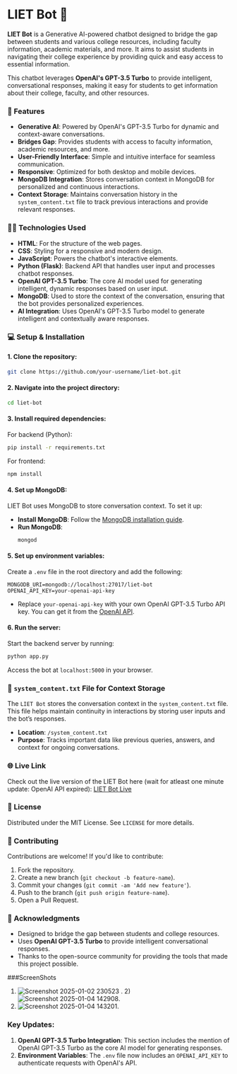 # LIET Bot 🤖

**LIET Bot** is a Generative AI-powered chatbot designed to bridge the gap between students and various college resources, including faculty information, academic materials, and more. It aims to assist students in navigating their college experience by providing quick and easy access to essential information.

This chatbot leverages **OpenAI's GPT-3.5 Turbo** to provide intelligent, conversational responses, making it easy for students to get information about their college, faculty, and other resources.

### 🚀 Features
- **Generative AI**: Powered by OpenAI's GPT-3.5 Turbo for dynamic and context-aware conversations.
- **Bridges Gap**: Provides students with access to faculty information, academic resources, and more.
- **User-Friendly Interface**: Simple and intuitive interface for seamless communication.
- **Responsive**: Optimized for both desktop and mobile devices.
- **MongoDB Integration**: Stores conversation context in MongoDB for personalized and continuous interactions.
- **Context Storage**: Maintains conversation history in the `system_content.txt` file to track previous interactions and provide relevant responses.
  
### 🧑‍💻 Technologies Used
- **HTML**: For the structure of the web pages.
- **CSS**: Styling for a responsive and modern design.
- **JavaScript**: Powers the chatbot's interactive elements.
- **Python (Flask)**: Backend API that handles user input and processes chatbot responses.
- **OpenAI GPT-3.5 Turbo**: The core AI model used for generating intelligent, dynamic responses based on user input.
- **MongoDB**: Used to store the context of the conversation, ensuring that the bot provides personalized experiences.
- **AI Integration**: Uses OpenAI's GPT-3.5 Turbo model to generate intelligent and contextually aware responses.

### 💻 Setup & Installation

#### 1. Clone the repository:
```bash
git clone https://github.com/your-username/liet-bot.git
```

#### 2. Navigate into the project directory:
```bash
cd liet-bot
```

#### 3. Install required dependencies:
For backend (Python):
```bash
pip install -r requirements.txt
```

For frontend:
```bash
npm install
```

#### 4. Set up MongoDB:
LIET Bot uses MongoDB to store conversation context. To set it up:
- **Install MongoDB**: Follow the [MongoDB installation guide](https://docs.mongodb.com/manual/installation/).
- **Run MongoDB**:
  ```bash
  mongod
  ```

#### 5. Set up environment variables:
Create a `.env` file in the root directory and add the following:
```env
MONGODB_URI=mongodb://localhost:27017/liet-bot
OPENAI_API_KEY=your-openai-api-key
```
- Replace `your-openai-api-key` with your own OpenAI GPT-3.5 Turbo API key. You can get it from the [OpenAI API](https://platform.openai.com/account/api-keys).

#### 6. Run the server:
Start the backend server by running:
```bash
python app.py
```

Access the bot at `localhost:5000` in your browser.

### 📝 `system_content.txt` File for Context Storage
The `LIET Bot` stores the conversation context in the `system_content.txt` file. This file helps maintain continuity in interactions by storing user inputs and the bot’s responses.

- **Location**: `/system_content.txt`
- **Purpose**: Tracks important data like previous queries, answers, and context for ongoing conversations.

### 🌐 Live Link
Check out the live version of the LIET Bot here (wait for atleast one minute update: OpenAI API expired): [LIET Bot Live](https://liet-bot.onrender.com)

### 📄 License
Distributed under the MIT License. See `LICENSE` for more details.

### 🤝 Contributing
Contributions are welcome! If you'd like to contribute:
1. Fork the repository.
2. Create a new branch (`git checkout -b feature-name`).
3. Commit your changes (`git commit -am 'Add new feature'`).
4. Push to the branch (`git push origin feature-name`).
5. Open a Pull Request.

### 📝 Acknowledgments
- Designed to bridge the gap between students and college resources.
- Uses **OpenAI GPT-3.5 Turbo** to provide intelligent conversational responses.
- Thanks to the open-source community for providing the tools that made this project possible.

###ScreenShots
1) ![Screenshot 2025-01-02 230523](https://github.com/user-attachments/assets/f0a15006-661f-4bf1-b8aa-c72289797eb4) .
2)![Screenshot 2025-01-04 142908](https://github.com/user-attachments/assets/d42c044f-f181-4e86-9f07-c8b1c0496f0c).
3) ![Screenshot 2025-01-04 143201](https://github.com/user-attachments/assets/10060666-052f-491b-b921-5420e356cea8).

### Key Updates:
1. **OpenAI GPT-3.5 Turbo Integration**: This section includes the mention of OpenAI GPT-3.5 Turbo as the core AI model for generating responses.
2. **Environment Variables**: The `.env` file now includes an `OPENAI_API_KEY` to authenticate requests with OpenAI's API.




